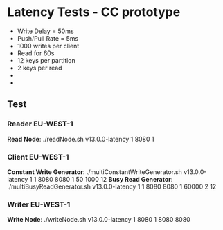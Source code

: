# Latency Tests - CC prototype
- Write Delay = 50ms
- Push/Pull Rate = 5ms
- 1000 writes per client
- Read for 60s
- 12 keys per partition
- 2 keys per read
- <!-- TODO: specify client machine -->
- <!-- TODO: specify server machine -->

## Test
<!-- TODO: replace <R> an <W> placeholders with the number of read and write clients -->

### Reader EU-WEST-1
**Read Node**: ./readNode.sh v13.0.0-latency 1 8080 1

### Client EU-WEST-1
**Constant Write Generator**: ./multiConstantWriteGenerator.sh v13.0.0-latency 1 1 8080 <read-eu-ip> 8080 <write-ip> 1 50 1000 12 <W>
**Busy Read Generator**: ./multiBusyReadGenerator.sh v13.0.0-latency 1 1 8080 <read-eu-ip> 8080 <write-ip> 1 60000 2 12 <R>

### Writer EU-WEST-1
**Write Node**: ./writeNode.sh v13.0.0-latency 1 8080 1 8080 <read-eu-ip> 8080 <read-us-ip> 

<!-- TODO: spread write nodes across both regions and repeat one of the tests for 1, 2, 3, 4, 6 partitions  -->